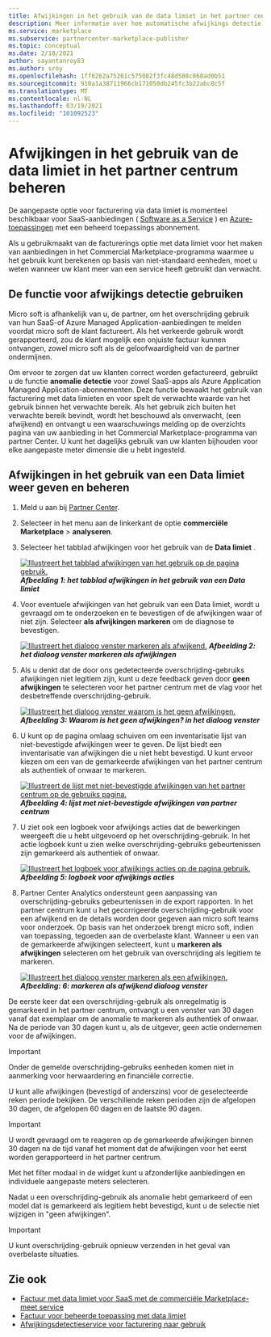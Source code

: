 ```yaml
---
title: Afwijkingen in het gebruik van de data limiet in het partner centrum beheren | Azure Marketplace
description: Meer informatie over hoe automatische afwijkings detectie voor factuur met data limiet ervoor zorgt dat uw klanten correct worden gefactureerd voor het gebruik van uw commerciële Marketplace-aanbiedingen.
ms.service: marketplace
ms.subservice: partnercenter-marketplace-publisher
ms.topic: conceptual
ms.date: 2/18/2021
author: sayantanroy83
ms.author: sroy
ms.openlocfilehash: 1ff6262a75261c575082f3fc48d588c868ad0b51
ms.sourcegitcommit: 910a1a38711966cb171050db245fc3b22abc8c5f
ms.translationtype: MT
ms.contentlocale: nl-NL
ms.lasthandoff: 03/19/2021
ms.locfileid: "101092523"
---
```

# <a name="manage-metered-billing-anomalies-in-partner-center"></a>Afwijkingen in het gebruik van de data limiet in het partner centrum beheren

De aangepaste optie voor facturering via data limiet is momenteel beschikbaar voor SaaS-aanbiedingen ( [Software as a Service](plan-saas-offer.md) ) en [Azure-toepassingen](plan-azure-application-offer.md#types-of-plans) met een beheerd toepassings abonnement.

Als u gebruikmaakt van de facturerings optie met data limiet voor het maken van aanbiedingen in het Commercial Marketplace-programma waarmee u het gebruik kunt berekenen op basis van niet-standaard eenheden, moet u weten wanneer uw klant meer van een service heeft gebruikt dan verwacht.

## <a name="use-the-anomaly-detection-feature"></a>De functie voor afwijkings detectie gebruiken

Micro soft is afhankelijk van u, de partner, om het overschrijding gebruik van hun SaaS-of Azure Managed Application-aanbiedingen te melden voordat micro soft de klant factureert. Als het verkeerde gebruik wordt gerapporteerd, zou de klant mogelijk een onjuiste factuur kunnen ontvangen, zowel micro soft als de geloofwaardigheid van de partner ondermijnen.

Om ervoor te zorgen dat uw klanten correct worden gefactureerd, gebruikt u de functie **anomalie detectie** voor zowel SaaS-apps als Azure Application Managed Application-abonnementen. Deze functie bewaakt het gebruik van facturering met data limieten en voor spelt de verwachte waarde van het gebruik binnen het verwachte bereik. Als het gebruik zich buiten het verwachte bereik bevindt, wordt het beschouwd als onverwacht, (een afwijkend) en ontvangt u een waarschuwings melding op de overzichts pagina van uw aanbieding in het Commercial Marketplace-programma van partner Center. U kunt het dagelijks gebruik van uw klanten bijhouden voor elke aangepaste meter dimensie die u hebt ingesteld.

## <a name="view-and-manage-metered-usage-anomalies"></a>Afwijkingen in het gebruik van een Data limiet weer geven en beheren

1. Meld u aan bij [Partner Center](https://partner.microsoft.com/dashboard/home).
1. Selecteer in het menu aan de linkerkant de optie **commerciële Marketplace**  >  **analyseren**.
1. Selecteer het tabblad afwijkingen voor het gebruik van de **Data limiet** .

    [![Illustreert het tabblad afwijkingen van het gebruik op de pagina gebruik.](./media/anomaly-detection/metered-usage-anomalies.png)](./media/anomaly-detection/metered-usage-anomalies.png#lightbox)
    ***Afbeelding 1: het tabblad afwijkingen in het gebruik van een Data limiet***

1. Voor eventuele afwijkingen van het gebruik van een Data limiet, wordt u gevraagd om te onderzoeken en te bevestigen of de afwijkingen waar of niet zijn. Selecteer **als afwijkingen markeren** om de diagnose te bevestigen.

     [![Illustreert het dialoog venster markeren als afwijkend.](./media/anomaly-detection/mark-as-anomaly.png)](./media/anomaly-detection/mark-as-anomaly.png#lightbox)
    ***Afbeelding 2: het dialoog venster markeren als afwijkingen***

1. Als u denkt dat de door ons gedetecteerde overschrijding-gebruiks afwijkingen niet legitiem zijn, kunt u deze feedback geven door **geen afwijkingen** te selecteren voor het partner centrum met de vlag voor het desbetreffende overschrijding-gebruik.

    [![Illustreert het dialoog venster waarom is het geen afwijkingen.](./media/anomaly-detection/why-is-it-not-an-anomaly.png)](./media/anomaly-detection/why-is-it-not-an-anomaly.png#lightbox)
    ***Afbeelding 3: Waarom is het geen afwijkingen? in het dialoog venster***

1. U kunt op de pagina omlaag schuiven om een inventarisatie lijst van niet-bevestigde afwijkingen weer te geven. De lijst biedt een inventarisatie van afwijkingen die u niet hebt bevestigd. U kunt ervoor kiezen om een van de gemarkeerde afwijkingen van het partner centrum als authentiek of onwaar te markeren.

   [![Illustreert de lijst met niet-bevestigde afwijkingen van het partner centrum op de gebruiks pagina.](./media/anomaly-detection/unacknowledged-anomalies.png)](./media/anomaly-detection/unacknowledged-anomalies.png#lightbox)
    ***Afbeelding 4: lijst met niet-bevestigde afwijkingen van partner centrum***

1. U ziet ook een logboek voor afwijkings acties dat de bewerkingen weergeeft die u hebt uitgevoerd op het overschrijding-gebruik. In het actie logboek kunt u zien welke overschrijding-gebruiks gebeurtenissen zijn gemarkeerd als authentiek of onwaar.

   [ ![ Illustreert het logboek voor afwijkings acties op de pagina gebruik.](./media/anomaly-detection/anomaly-action-log.png)](./media/anomaly-detection/anomaly-action-log.png#lightbox) 
    ***Afbeelding 5: logboek voor afwijkings acties***

1. Partner Center Analytics ondersteunt geen aanpassing van overschrijding-gebruiks gebeurtenissen in de export rapporten. In het partner centrum kunt u het gecorrigeerde overschrijding-gebruik voor een afwijkend en de details worden door gegeven aan micro soft teams voor onderzoek. Op basis van het onderzoek brengt micro soft, indien van toepassing, tegoeden aan de overbelaste klant. Wanneer u een van de gemarkeerde afwijkingen selecteert, kunt u **markeren als afwijkingen** selecteren om het gebruik van overschrijding als legitiem te markeren.

   [ ![ Illustreert het dialoog venster markeren als een afwijkingen.](./media/anomaly-detection/new-reported-usage.png)](./media/anomaly-detection/new-reported-usage.png#lightbox) 
    ***Afbeelding: 6: markeren als afwijkend dialoog venster***

De eerste keer dat een overschrijding-gebruik als onregelmatig is gemarkeerd in het partner centrum, ontvangt u een venster van 30 dagen vanaf dat exemplaar om de anomalie te markeren als authentiek of onwaar. Na de periode van 30 dagen kunt u, als de uitgever, geen actie ondernemen voor de afwijkingen.

> [!IMPORTANT]
> Onder de gemelde overschrijding-gebruiks eenheden komen niet in aanmerking voor herwaardering en financiële correctie.

U kunt alle afwijkingen (bevestigd of anderszins) voor de geselecteerde reken periode bekijken. De verschillende reken perioden zijn de afgelopen 30 dagen, de afgelopen 60 dagen en de laatste 90 dagen.

> [!IMPORTANT]
> U wordt gevraagd om te reageren op de gemarkeerde afwijkingen binnen 30 dagen na de tijd vanaf het moment dat de afwijkingen voor het eerst worden gerapporteerd in het partner centrum.

Met het filter modaal in de widget kunt u afzonderlijke aanbiedingen en individuele aangepaste meters selecteren.

Nadat u een overschrijding-gebruik als anomalie hebt gemarkeerd of een model dat is gemarkeerd als legitiem hebt bevestigd, kunt u de selectie niet wijzigen in "geen afwijkingen".

> [!IMPORTANT]
> U kunt overschrijding-gebruik opnieuw verzenden in het geval van overbelaste situaties.

## <a name="see-also"></a>Zie ook
- [Factuur met data limiet voor SaaS met de commerciële Marketplace-meet service](./partner-center-portal/saas-metered-billing.md)
- [Factuur voor beheerde toepassing met data limiet](./partner-center-portal/azure-app-metered-billing.md)
- [Afwijkingsdetectieservice voor facturering naar gebruik](./partner-center-portal/anomaly-detection-service-for-metered-billing.md)
